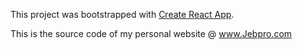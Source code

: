 This project was bootstrapped with [Create React App](https://github.com/facebookincubator/create-react-app).

This is the source code of my personal website @ www.Jebpro.com
